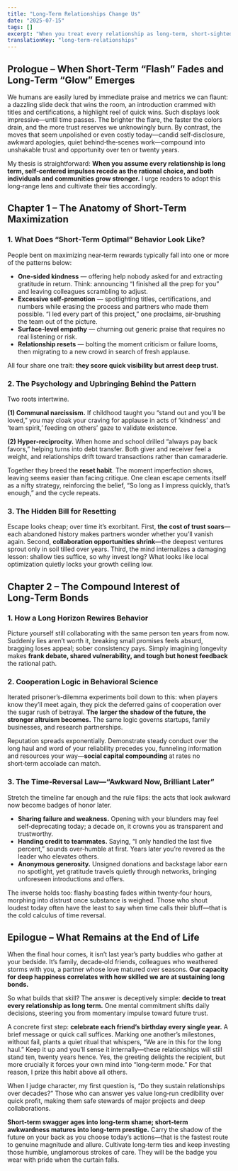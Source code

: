 ```yaml
---
title: "Long‑Term Relationships Change Us"
date: "2025-07-15"
tags: []
excerpt: "When you treat every relationship as long‑term, short‑sighted self‑promotion fades, while trust and opportunity compound like interest over time. Flashy moves that dazzle today soon lose their shine, but the quiet integrity that feels awkward now becomes your greatest asset a decade down the road."
translationKey: "long-term-relationships"
---
```


## Prologue – When Short‑Term “Flash” Fades and Long‑Term “Glow” Emerges

We humans are easily lured by immediate praise and metrics we can flaunt: a dazzling slide deck that wins the room, an introduction crammed with titles and certifications, a highlight reel of quick wins. Such displays look impressive—until time passes. The brighter the flare, the faster the colors drain, and the more trust reserves we unknowingly burn. By contrast, the moves that seem unpolished or even costly today—candid self‑disclosure, awkward apologies, quiet behind‑the‑scenes work—compound into unshakable trust and opportunity over ten or twenty years.

My thesis is straightforward: **When you assume every relationship is long term, self‑centered impulses recede as the rational choice, and both individuals and communities grow stronger.** I urge readers to adopt this long‑range lens and cultivate their ties accordingly.


## Chapter 1 – The Anatomy of Short‑Term Maximization

### 1. What Does “Short‑Term Optimal” Behavior Look Like?

People bent on maximizing near‑term rewards typically fall into one or more of the patterns below:

* **One‑sided kindness** — offering help nobody asked for and extracting gratitude in return. Think: announcing “I finished all the prep for you” and leaving colleagues scrambling to adjust.
* **Excessive self‑promotion** — spotlighting titles, certifications, and numbers while erasing the process and partners who made them possible. “I led every part of this project,” one proclaims, air‑brushing the team out of the picture.
* **Surface‑level empathy** — churning out generic praise that requires no real listening or risk.
* **Relationship resets** — bolting the moment criticism or failure looms, then migrating to a new crowd in search of fresh applause.

All four share one trait: **they score quick visibility but arrest deep trust.**

### 2. The Psychology and Upbringing Behind the Pattern

Two roots intertwine.

**(1) Communal narcissism.** If childhood taught you “stand out and you’ll be loved,” you may cloak your craving for applause in acts of ‘kindness’ and ‘team spirit,’ feeding on others’ gaze to validate existence.

**(2) Hyper‑reciprocity.** When home and school drilled “always pay back favors,” helping turns into debt transfer. Both giver and receiver feel a weight, and relationships drift toward transactions rather than camaraderie.

Together they breed the **reset habit**. The moment imperfection shows, leaving seems easier than facing critique. One clean escape cements itself as a nifty strategy, reinforcing the belief, “So long as I impress quickly, that’s enough,” and the cycle repeats.

### 3. The Hidden Bill for Resetting

Escape looks cheap; over time it’s exorbitant. First, **the cost of trust soars**—each abandoned history makes partners wonder whether you’ll vanish again. Second, **collaboration opportunities shrink**—the deepest ventures sprout only in soil tilled over years. Third, the mind internalizes a damaging lesson: shallow ties suffice, so why invest long? What looks like local optimization quietly locks your growth ceiling low.


## Chapter 2 – The Compound Interest of Long‑Term Bonds

### 1. How a Long Horizon Rewires Behavior

Picture yourself still collaborating with the same person ten years from now. Suddenly lies aren’t worth it, breaking small promises feels absurd, bragging loses appeal; sober consistency pays. Simply imagining longevity makes **frank debate, shared vulnerability, and tough but honest feedback** the rational path.

### 2. Cooperation Logic in Behavioral Science

Iterated prisoner’s‑dilemma experiments boil down to this: when players know they’ll meet again, they pick the deferred gains of cooperation over the sugar rush of betrayal. **The larger the shadow of the future, the stronger altruism becomes.** The same logic governs startups, family businesses, and research partnerships.

Reputation spreads exponentially. Demonstrate steady conduct over the long haul and word of your reliability precedes you, funneling information and resources your way—**social capital compounding** at rates no short‑term accolade can match.

### 3. The Time‑Reversal Law—“Awkward Now, Brilliant Later”

Stretch the timeline far enough and the rule flips: the acts that look awkward now become badges of honor later.

* **Sharing failure and weakness.** Opening with your blunders may feel self‑deprecating today; a decade on, it crowns you as transparent and trustworthy.
* **Handing credit to teammates.** Saying, “I only handled the last five percent,” sounds over‑humble at first. Years later you’re revered as the leader who elevates others.
* **Anonymous generosity.** Unsigned donations and backstage labor earn no spotlight, yet gratitude travels quietly through networks, bringing unforeseen introductions and offers.

The inverse holds too: flashy boasting fades within twenty‑four hours, morphing into distrust once substance is weighed. Those who shout loudest today often have the least to say when time calls their bluff—that is the cold calculus of time reversal.


## Epilogue – What Remains at the End of Life

When the final hour comes, it isn’t last year’s party buddies who gather at your bedside. It’s family, decade‑old friends, colleagues who weathered storms with you, a partner whose love matured over seasons. **Our capacity for deep happiness correlates with how skilled we are at sustaining long bonds.**

So what builds that skill? The answer is deceptively simple: **decide to treat every relationship as long term.** One mental commitment shifts daily decisions, steering you from momentary impulse toward future trust.

A concrete first step: **celebrate each friend’s birthday every single year.** A brief message or quick call suffices. Marking one another’s milestones, without fail, plants a quiet ritual that whispers, “We are in this for the long haul.” Keep it up and you’ll sense it internally—these relationships will still stand ten, twenty years hence. Yes, the greeting delights the recipient, but more crucially it forces your own mind into “long‑term mode.” For that reason, I prize this habit above all others.

When I judge character, my first question is, “Do they sustain relationships over decades?” Those who can answer yes value long‑run credibility over quick profit, making them safe stewards of major projects and deep collaborations.

**Short‑term swagger ages into long‑term shame; short‑term awkwardness matures into long‑term prestige.** Carry the shadow of the future on your back as you choose today’s actions—that is the fastest route to genuine magnitude and allure. Cultivate long‑term ties and keep investing those humble, unglamorous strokes of care. They will be the badge you wear with pride when the curtain falls.
